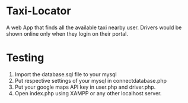 # Taxi-Locator
A web App that finds all the available taxi nearby user. Drivers would be shown online only when they login on their portal.

# Testing
1. Import the database.sql file to your mysql
2. Put respective settings of your mysql in connectdatabase.php
3. Put your google maps API key in user.php and driver.php.
4. Open index.php using XAMPP or any other localhost server.
